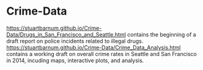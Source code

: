 # Crime-Data

https://stuartbarnum.github.io/Crime-Data/Drugs_in_San_Francisco_and_Seattle.html contains the beginning of a draft report on police incidents related to illegal drugs. https://stuartbarnum.github.io/Crime-Data/Crime_Data_Analysis.html contains a working draft on overall crime rates in Seattle and San Francisco in 2014, incuding maps, interactive plots, and analysis. 
